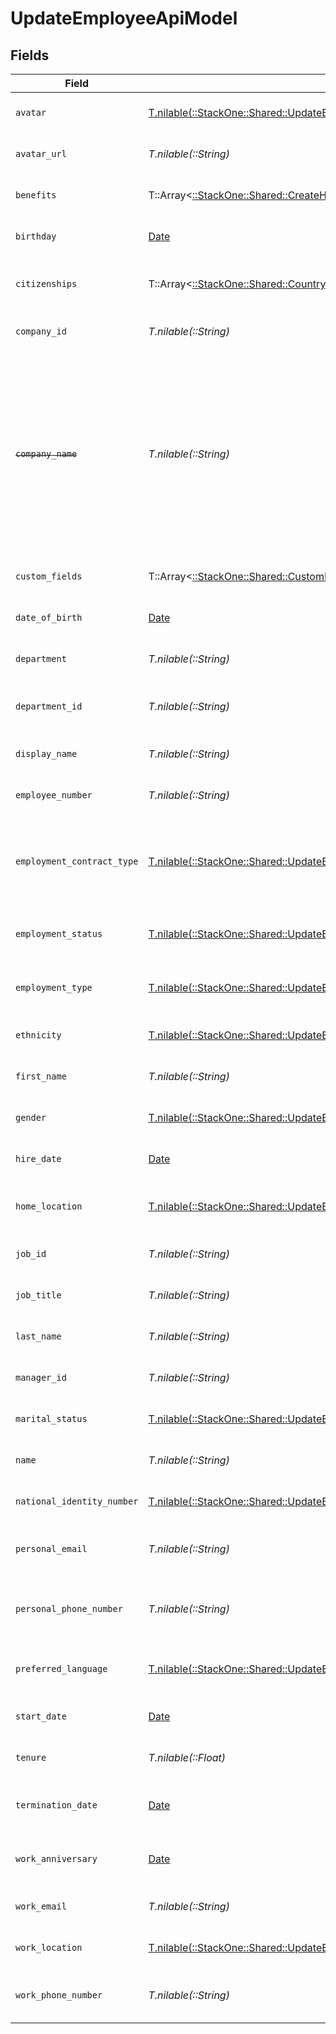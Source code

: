 # UpdateEmployeeApiModel


## Fields

| Field                                                                                                                                              | Type                                                                                                                                               | Required                                                                                                                                           | Description                                                                                                                                        | Example                                                                                                                                            |
| -------------------------------------------------------------------------------------------------------------------------------------------------- | -------------------------------------------------------------------------------------------------------------------------------------------------- | -------------------------------------------------------------------------------------------------------------------------------------------------- | -------------------------------------------------------------------------------------------------------------------------------------------------- | -------------------------------------------------------------------------------------------------------------------------------------------------- |
| `avatar`                                                                                                                                           | [T.nilable(::StackOne::Shared::UpdateEmployeeApiModelAvatar)](../../models/shared/updateemployeeapimodelavatar.md)                                 | :heavy_minus_sign:                                                                                                                                 | The employee avatar                                                                                                                                | https://example.com/avatar.png                                                                                                                     |
| `avatar_url`                                                                                                                                       | *T.nilable(::String)*                                                                                                                              | :heavy_minus_sign:                                                                                                                                 | The employee avatar Url                                                                                                                            | https://example.com/avatar.png                                                                                                                     |
| `benefits`                                                                                                                                         | T::Array<[::StackOne::Shared::CreateHRISBenefit](../../models/shared/createhrisbenefit.md)>                                                        | :heavy_minus_sign:                                                                                                                                 | Current benefits of the employee                                                                                                                   |                                                                                                                                                    |
| `birthday`                                                                                                                                         | [Date](https://ruby-doc.org/stdlib-2.6.1/libdoc/date/rdoc/Date.html)                                                                               | :heavy_minus_sign:                                                                                                                                 | The employee birthday                                                                                                                              | 2021-01-01T00:00:00Z                                                                                                                               |
| `citizenships`                                                                                                                                     | T::Array<[::StackOne::Shared::CountryCodeEnum](../../models/shared/countrycodeenum.md)>                                                            | :heavy_minus_sign:                                                                                                                                 | The citizenships of the Employee                                                                                                                   |                                                                                                                                                    |
| `company_id`                                                                                                                                       | *T.nilable(::String)*                                                                                                                              | :heavy_minus_sign:                                                                                                                                 | The employee company id                                                                                                                            | 1234567890                                                                                                                                         |
| ~~`company_name`~~                                                                                                                                 | *T.nilable(::String)*                                                                                                                              | :heavy_minus_sign:                                                                                                                                 | : warning: ** DEPRECATED **: This will be removed in a future release, please migrate away from it as soon as possible.<br/><br/>The employee company name | Example Corp                                                                                                                                       |
| `custom_fields`                                                                                                                                    | T::Array<[::StackOne::Shared::CustomFields](../../models/shared/customfields.md)>                                                                  | :heavy_minus_sign:                                                                                                                                 | The employee custom fields                                                                                                                         |                                                                                                                                                    |
| `date_of_birth`                                                                                                                                    | [Date](https://ruby-doc.org/stdlib-2.6.1/libdoc/date/rdoc/Date.html)                                                                               | :heavy_minus_sign:                                                                                                                                 | The employee date_of_birth                                                                                                                         | 1990-01-01T00:00.000Z                                                                                                                              |
| `department`                                                                                                                                       | *T.nilable(::String)*                                                                                                                              | :heavy_minus_sign:                                                                                                                                 | The employee department                                                                                                                            | Physics                                                                                                                                            |
| `department_id`                                                                                                                                    | *T.nilable(::String)*                                                                                                                              | :heavy_minus_sign:                                                                                                                                 | The employee department id                                                                                                                         | 3093                                                                                                                                               |
| `display_name`                                                                                                                                     | *T.nilable(::String)*                                                                                                                              | :heavy_minus_sign:                                                                                                                                 | The employee display name                                                                                                                          | Sir Issac Newton                                                                                                                                   |
| `employee_number`                                                                                                                                  | *T.nilable(::String)*                                                                                                                              | :heavy_minus_sign:                                                                                                                                 | The assigned employee number                                                                                                                       | 125                                                                                                                                                |
| `employment_contract_type`                                                                                                                         | [T.nilable(::StackOne::Shared::UpdateEmployeeApiModelEmploymentContractType)](../../models/shared/updateemployeeapimodelemploymentcontracttype.md) | :heavy_minus_sign:                                                                                                                                 | The employment work schedule type (e.g., full-time, part-time)                                                                                     | full_time                                                                                                                                          |
| `employment_status`                                                                                                                                | [T.nilable(::StackOne::Shared::UpdateEmployeeApiModelEmploymentStatus)](../../models/shared/updateemployeeapimodelemploymentstatus.md)             | :heavy_minus_sign:                                                                                                                                 | The employee employment status                                                                                                                     | active                                                                                                                                             |
| `employment_type`                                                                                                                                  | [T.nilable(::StackOne::Shared::UpdateEmployeeApiModelEmploymentType)](../../models/shared/updateemployeeapimodelemploymenttype.md)                 | :heavy_minus_sign:                                                                                                                                 | The employee employment type                                                                                                                       | full_time                                                                                                                                          |
| `ethnicity`                                                                                                                                        | [T.nilable(::StackOne::Shared::UpdateEmployeeApiModelEthnicity)](../../models/shared/updateemployeeapimodelethnicity.md)                           | :heavy_minus_sign:                                                                                                                                 | The employee ethnicity                                                                                                                             | white                                                                                                                                              |
| `first_name`                                                                                                                                       | *T.nilable(::String)*                                                                                                                              | :heavy_minus_sign:                                                                                                                                 | The employee first name                                                                                                                            | Issac                                                                                                                                              |
| `gender`                                                                                                                                           | [T.nilable(::StackOne::Shared::UpdateEmployeeApiModelGender)](../../models/shared/updateemployeeapimodelgender.md)                                 | :heavy_minus_sign:                                                                                                                                 | The employee gender                                                                                                                                | male                                                                                                                                               |
| `hire_date`                                                                                                                                        | [Date](https://ruby-doc.org/stdlib-2.6.1/libdoc/date/rdoc/Date.html)                                                                               | :heavy_minus_sign:                                                                                                                                 | The employee hire date                                                                                                                             | 2021-01-01T00:00.000Z                                                                                                                              |
| `home_location`                                                                                                                                    | [T.nilable(::StackOne::Shared::UpdateEmployeeApiModelHomeLocation)](../../models/shared/updateemployeeapimodelhomelocation.md)                     | :heavy_minus_sign:                                                                                                                                 | The employee home location                                                                                                                         |                                                                                                                                                    |
| `job_id`                                                                                                                                           | *T.nilable(::String)*                                                                                                                              | :heavy_minus_sign:                                                                                                                                 | The employee job id                                                                                                                                | R-6789                                                                                                                                             |
| `job_title`                                                                                                                                        | *T.nilable(::String)*                                                                                                                              | :heavy_minus_sign:                                                                                                                                 | The employee job title                                                                                                                             | Physicist                                                                                                                                          |
| `last_name`                                                                                                                                        | *T.nilable(::String)*                                                                                                                              | :heavy_minus_sign:                                                                                                                                 | The employee last name                                                                                                                             | Newton                                                                                                                                             |
| `manager_id`                                                                                                                                       | *T.nilable(::String)*                                                                                                                              | :heavy_minus_sign:                                                                                                                                 | The employee manager ID                                                                                                                            | 67890                                                                                                                                              |
| `marital_status`                                                                                                                                   | [T.nilable(::StackOne::Shared::UpdateEmployeeApiModelMaritalStatus)](../../models/shared/updateemployeeapimodelmaritalstatus.md)                   | :heavy_minus_sign:                                                                                                                                 | The employee marital status                                                                                                                        | single                                                                                                                                             |
| `name`                                                                                                                                             | *T.nilable(::String)*                                                                                                                              | :heavy_minus_sign:                                                                                                                                 | The employee name                                                                                                                                  | Issac Newton                                                                                                                                       |
| `national_identity_number`                                                                                                                         | [T.nilable(::StackOne::Shared::UpdateEmployeeApiModelNationalIdentityNumber)](../../models/shared/updateemployeeapimodelnationalidentitynumber.md) | :heavy_minus_sign:                                                                                                                                 | The national identity number                                                                                                                       |                                                                                                                                                    |
| `personal_email`                                                                                                                                   | *T.nilable(::String)*                                                                                                                              | :heavy_minus_sign:                                                                                                                                 | The employee personal email                                                                                                                        | isaac.newton@example.com                                                                                                                           |
| `personal_phone_number`                                                                                                                            | *T.nilable(::String)*                                                                                                                              | :heavy_minus_sign:                                                                                                                                 | The employee personal phone number                                                                                                                 | +1234567890                                                                                                                                        |
| `preferred_language`                                                                                                                               | [T.nilable(::StackOne::Shared::UpdateEmployeeApiModelPreferredLanguage)](../../models/shared/updateemployeeapimodelpreferredlanguage.md)           | :heavy_minus_sign:                                                                                                                                 | The employee preferred language                                                                                                                    | en_US                                                                                                                                              |
| `start_date`                                                                                                                                       | [Date](https://ruby-doc.org/stdlib-2.6.1/libdoc/date/rdoc/Date.html)                                                                               | :heavy_minus_sign:                                                                                                                                 | The employee start date                                                                                                                            | 2021-01-01T00:00.000Z                                                                                                                              |
| `tenure`                                                                                                                                           | *T.nilable(::Float)*                                                                                                                               | :heavy_minus_sign:                                                                                                                                 | The employee tenure                                                                                                                                | 2                                                                                                                                                  |
| `termination_date`                                                                                                                                 | [Date](https://ruby-doc.org/stdlib-2.6.1/libdoc/date/rdoc/Date.html)                                                                               | :heavy_minus_sign:                                                                                                                                 | The employee termination date                                                                                                                      | 2021-01-01T00:00:00Z                                                                                                                               |
| `work_anniversary`                                                                                                                                 | [Date](https://ruby-doc.org/stdlib-2.6.1/libdoc/date/rdoc/Date.html)                                                                               | :heavy_minus_sign:                                                                                                                                 | The employee work anniversary                                                                                                                      | 2021-01-01T00:00:00Z                                                                                                                               |
| `work_email`                                                                                                                                       | *T.nilable(::String)*                                                                                                                              | :heavy_minus_sign:                                                                                                                                 | The employee work email                                                                                                                            | newton@example.com                                                                                                                                 |
| `work_location`                                                                                                                                    | [T.nilable(::StackOne::Shared::UpdateEmployeeApiModelWorkLocation)](../../models/shared/updateemployeeapimodelworklocation.md)                     | :heavy_minus_sign:                                                                                                                                 | The employee work location                                                                                                                         |                                                                                                                                                    |
| `work_phone_number`                                                                                                                                | *T.nilable(::String)*                                                                                                                              | :heavy_minus_sign:                                                                                                                                 | The employee work phone number                                                                                                                     | +1234567890                                                                                                                                        |